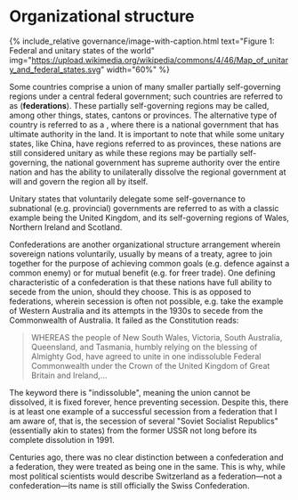 Organizational structure
========================

{% include_relative governance/image-with-caption.html text="Figure 1: Federal and unitary states of the world" img="https://upload.wikimedia.org/wikipedia/commons/4/46/Map_of_unitary_and_federal_states.svg" width="60%" %}

Some countries comprise a union of many smaller partially self-governing regions under a central federal government; such countries are referred to as  (**federations**). These partially self-governing regions may be called, among other things, states, cantons or provinces. The alternative type of country is referred to as a , where there is a national government that has ultimate authority in the land. It is important to note that while some unitary states, like China, have regions referred to as provinces, these nations are still considered unitary as while these regions may be partially self-governing, the national government has supreme authority over the entire nation and has the ability to unilaterally dissolve the regional government at will and govern the region all by itself.

Unitary states that voluntarily delegate some self-governance to subnational (e.g. provincial) governments are referred to as  with a classic example being the United Kingdom, and its self-governing regions of Wales, Northern Ireland and Scotland.

Confederations are another organizational structure arrangement wherein sovereign nations voluntarily, usually by means of a treaty, agree to join together for the purpose of achieving common goals (e.g. defence against a common enemy) or for mutual benefit (e.g. for freer trade). One defining characteristic of a confederation is that these nations have full ability to secede from the union, should they choose. This is as opposed to federations, wherein secession is often not possible, e.g. take the example of Western Australia and its attempts in the 1930s to secede from the Commonwealth of Australia. It failed as the Constitution reads:

> WHEREAS the people of New South Wales, Victoria, South Australia, Queensland, and Tasmania, humbly relying on the blessing of Almighty God, have agreed to unite in one indissoluble Federal Commonwealth under the Crown of the United Kingdom of Great Britain and Ireland,...

The keyword there is "indissoluble", meaning the union cannot be dissolved, it is fixed forever, hence preventing secession. Despite this, there is at least one example of a successful secession from a federation that I am aware of, that is, the secession of several "Soviet Socialist Republics" (essentially akin to states) from the former USSR not long before its complete dissolution in 1991.

Centuries ago, there was no clear distinction between a confederation and a federation, they were treated as being one in the same. This is why, while most political scientists would describe Switzerland as a federation&mdash;not a confederation&mdash;its name is still officially the Swiss Confederation.
